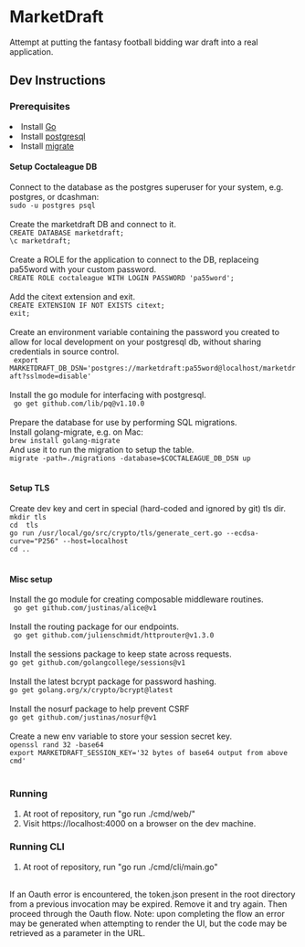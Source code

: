<h1> MarketDraft </h1>
Attempt at putting the fantasy football bidding war draft into a real application.

<h2>Dev Instructions</h2>
<h3> Prerequisites </h3>
<li> Install <a href = "https://go.dev/doc/install"> Go </a> </li>
<li> Install <a href = "https://www.postgresql.org/"> postgresql </a> </li>
<li> Install <a href = "https://github.com/golang-migrate/migrate"> migrate </a></li>
<h4> Setup Coctaleague DB </h4>
Connect to the database as the postgres superuser for your system, e.g. postgres, or dcashman:<br/>
<code>sudo -u postgres psql</code><br/>
<br/>
Create the marketdraft DB and connect to it. <br/>
<code>CREATE DATABASE marketdraft;</code><br/>
<code>\c marketdraft;</code><br/>
<br/>
Create a ROLE for the application to connect to the DB, replaceing pa55word with your custom password.<br/>
<code>CREATE ROLE coctaleague WITH LOGIN PASSWORD 'pa55word';</code><br/>
<br/>
Add the citext extension and exit.<br/>
<code>CREATE EXTENSION IF NOT EXISTS citext;</code><br/>
<code>exit;</code><br/>
<br/>
Create an environment variable containing the password you created to allow for
local development on your postgresql db, without sharing credentials in source
control.<br/>
<code> export MARKETDRAFT_DB_DSN='postgres://marketdraft:pa55word@localhost/marketdraft?sslmode=disable'</code><br/>
<br/>
Install the go module for interfacing with postgresql.<br/>
<code> go get github.com/lib/pq@v1.10.0 </code><br/>
<br />
Prepare the database for use by performing SQL migrations.<br/>
Install golang-migrate, e.g. on Mac: <br/>
<code>brew install golang-migrate</code><br/>
And use it to run the migration to setup the table.<br/>
<code>migrate -path=./migrations -database=$COCTALEAGUE_DB_DSN up</code><br/>
<br/>
<h4> Setup TLS </h4>
Create dev key and cert in special (hard-coded and ignored by git) tls dir.<br/>
<code>mkdir tls</code><br/>
<code>cd  tls</code><br/>
<code>go run /usr/local/go/src/crypto/tls/generate_cert.go --ecdsa-curve="P256" --host=localhost</code><br/>
<code>cd ..</code><br/>
<br/>
<h4> Misc setup </h4>
Install the go module for creating composable middleware routines.<br/>
<code> go get github.com/justinas/alice@v1 </code><br/>
<br/>
Install the routing package for our endpoints.<br/>
<code> go get github.com/julienschmidt/httprouter@v1.3.0</code><br/>
<br/>
Install the sessions package to keep state across requests.<br/>
<code>go get github.com/golangcollege/sessions@v1</code><br/>
<br/>
Install the latest bcrypt package for password hashing.<br/>
<code>go get golang.org/x/crypto/bcrypt@latest</code><br/>
<br/>
Install the nosurf package to help prevent CSRF<br/>
<code>go get github.com/justinas/nosurf@v1</code><br/>
<br/>
Create a new env variable to store your session secret key.<br/>
<code>openssl rand 32 -base64</code><br/>
<code>export MARKETDRAFT_SESSION_KEY='32 bytes of base64 output from above cmd'</code><br/>
<br/>

<h3> Running </h3>
<ol>
  <li> At root of repository, run "go run ./cmd/web/" </li>
  <li> Visit https://localhost:4000 on a browser on the dev machine. </li>
</ol>

<h3> Running CLI </h3>
<ol>
  <li> At root of repository, run "go run ./cmd/cli/main.go" </li>
</ol>
<br/>
  If an Oauth error is encountered, the token.json present in the root directory from a previous invocation may be expired.
  Remove it and try again. Then proceed through the Oauth flow.  Note: upon completing the flow an error may be generated
  when attempting to render the UI, but the code may be retrieved as a parameter in the URL.
<br/>